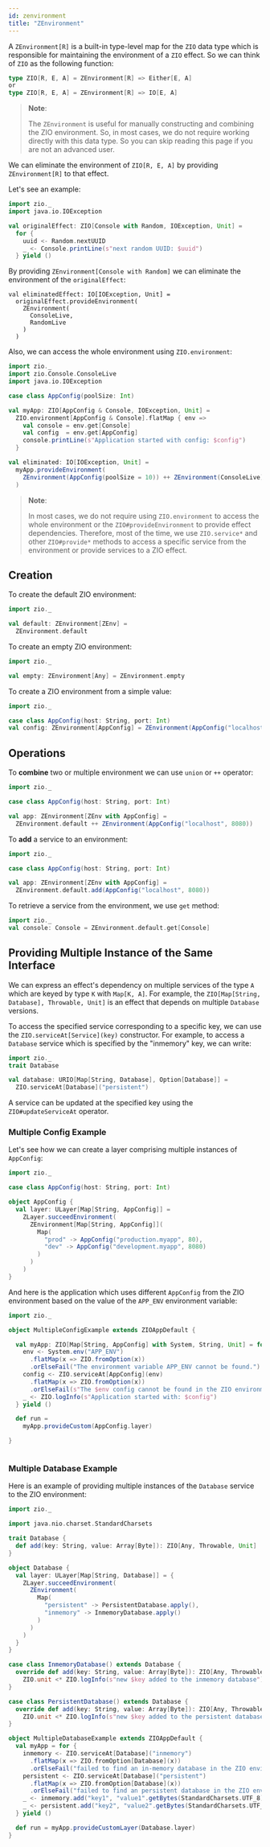 ```yaml
---
id: zenvironment 
title: "ZEnvironment"
---
```


A `ZEnvironment[R]` is a built-in type-level map for the `ZIO` data type which is responsible for maintaining the environment of a `ZIO` effect. So we can think of `ZIO` as the following function:

```scala
type ZIO[R, E, A] = ZEnvironment[R] => Either[E, A]
or 
type ZIO[R, E, A] = ZEnvironment[R] => IO[E, A]
```

> **Note**:
>
> The `ZEnvironment` is useful for manually constructing and combining the ZIO environment. So, in most cases, we do not require working directly with this data type. So you can skip reading this page if you are not an advanced user.

We can eliminate the environment of `ZIO[R, E, A]` by providing `ZEnvironment[R]` to that effect. 

Let's see an example:

```scala mdoc:compile-only
import zio._
import java.io.IOException

val originalEffect: ZIO[Console with Random, IOException, Unit] =
  for {
    uuid <- Random.nextUUID
    _ <- Console.printLine(s"next random UUID: $uuid")
  } yield ()
```

By providing `ZEnvironment[Console with Random]` we can eliminate the environment of the `originalEffect`:

```
val eliminatedEffect: IO[IOException, Unit] =
  originalEffect.provideEnvironment(
    ZEnvironment(
      ConsoleLive,
      RandomLive
    ) 
  )
```

Also, we can access the whole environment using `ZIO.environment`:

```scala mdoc:compile-only
import zio._ 
import zio.Console.ConsoleLive
import java.io.IOException

case class AppConfig(poolSize: Int)

val myApp: ZIO[AppConfig & Console, IOException, Unit] =
  ZIO.environment[AppConfig & Console].flatMap { env =>
    val console = env.get[Console]
    val config  = env.get[AppConfig]
    console.printLine(s"Application started with config: $config")
  }

val eliminated: IO[IOException, Unit] =
  myApp.provideEnvironment(
    ZEnvironment(AppConfig(poolSize = 10)) ++ ZEnvironment(ConsoleLive)
  )
```

> **Note**: 
>
> In most cases, we do not require using `ZIO.environment` to access the whole environment or the `ZIO#provideEnvironment` to provide effect dependencies. Therefore, most of the time, we use `ZIO.service*` and other `ZIO#provide*` methods to access a specific service from the environment or provide services to a ZIO effect.

## Creation

To create the default ZIO environment:

```scala mdoc:compile-only
import zio._

val default: ZEnvironment[ZEnv] = 
  ZEnvironment.default 
```

To create an empty ZIO environment:

```scala mdoc:compile-only
import zio._

val empty: ZEnvironment[Any] = ZEnvironment.empty
```

To create a ZIO environment from a simple value:

```scala mdoc:compile-only
import zio._

case class AppConfig(host: String, port: Int)
val config: ZEnvironment[AppConfig] = ZEnvironment(AppConfig("localhost", 8080))
```

## Operations

To **combine** two or multiple environment we can use `union` or `++` operator:

```scala mdoc:compile-only
import zio._

case class AppConfig(host: String, port: Int)

val app: ZEnvironment[ZEnv with AppConfig] =
  ZEnvironment.default ++ ZEnvironment(AppConfig("localhost", 8080))
```

To **add** a service to an environment:

```scala mdoc:compile-only
import zio._

case class AppConfig(host: String, port: Int)

val app: ZEnvironment[ZEnv with AppConfig] =
  ZEnvironment.default.add(AppConfig("localhost", 8080))
```

To retrieve a service from the environment, we use `get` method:

```scala mdoc:compile-only
import zio._
val console: Console = ZEnvironment.default.get[Console] 
```

## Providing Multiple Instance of the Same Interface

We can express an effect's dependency on multiple services of the type `A` which are keyed by type `K` with `Map[K, A]`. For example, the `ZIO[Map[String, Database], Throwable, Unit]` is an effect that depends on multiple `Database` versions.

To access the specified service corresponding to a specific key, we can use the `ZIO.serviceAt[Service](key)` constructor. For example, to access a `Database` service which is specified by the "inmemory" key, we can write:

```scala mdoc:invisible
import zio._
trait Database
```

```scala mdoc:silent:nest
val database: URIO[Map[String, Database], Option[Database]] =
  ZIO.serviceAt[Database]("persistent")
```

A service can be updated at the specified key using the `ZIO#updateServiceAt` operator.


### Multiple Config Example

Let's see how we can create a layer comprising multiple instances of `AppConfig`:

```scala mdoc:silent
import zio._

case class AppConfig(host: String, port: Int)

object AppConfig {
  val layer: ULayer[Map[String, AppConfig]] =
    ZLayer.succeedEnvironment(
      ZEnvironment[Map[String, AppConfig]](
        Map(
          "prod" -> AppConfig("production.myapp", 80),
          "dev" -> AppConfig("development.myapp", 8080)
        )
      )
    )
}
```

And here is the application which uses different `AppConfig` from the ZIO environment based on the value of the `APP_ENV` environment variable:

```scala mdoc:compile-only
import zio._

object MultipleConfigExample extends ZIOAppDefault {

  val myApp: ZIO[Map[String, AppConfig] with System, String, Unit] = for {
    env <- System.env("APP_ENV")
      .flatMap(x => ZIO.fromOption(x))
      .orElseFail("The environment variable APP_ENV cannot be found.")
    config <- ZIO.serviceAt[AppConfig](env)
      .flatMap(x => ZIO.fromOption(x))
      .orElseFail(s"The $env config cannot be found in the ZIO environment")
    _ <- ZIO.logInfo(s"Application started with: $config")
  } yield ()

  def run =
    myApp.provideCustom(AppConfig.layer)

}
```

```scala mdoc:invisible:reset

```

### Multiple Database Example

Here is an example of providing multiple instances of the `Database` service to the ZIO environment:

```scala mdoc:compile-only
import zio._

import java.nio.charset.StandardCharsets

trait Database {
  def add(key: String, value: Array[Byte]): ZIO[Any, Throwable, Unit]
}

object Database {
  val layer: ULayer[Map[String, Database]] = {
    ZLayer.succeedEnvironment(
      ZEnvironment(
        Map(
          "persistent" -> PersistentDatabase.apply(),
          "inmemory" -> InmemoryDatabase.apply()
        )
      )
    )
  }
}

case class InmemoryDatabase() extends Database {
  override def add(key: String, value: Array[Byte]): ZIO[Any, Throwable, Unit] =
    ZIO.unit <* ZIO.logInfo(s"new $key added to the inmemory database")
}

case class PersistentDatabase() extends Database {
  override def add(key: String, value: Array[Byte]): ZIO[Any, Throwable, Unit] =
    ZIO.unit <* ZIO.logInfo(s"new $key added to the persistent database")
}

object MultipleDatabaseExample extends ZIOAppDefault {
  val myApp = for {
    inmemory <- ZIO.serviceAt[Database]("inmemory")
      .flatMap(x => ZIO.fromOption[Database](x))
      .orElseFail("failed to find an in-memory database in the ZIO environment")
    persistent <- ZIO.serviceAt[Database]("persistent")
      .flatMap(x => ZIO.fromOption[Database](x))
      .orElseFail("failed to find an persistent database in the ZIO environment")
    _ <- inmemory.add("key1", "value1".getBytes(StandardCharsets.UTF_8))
    _ <- persistent.add("key2", "value2".getBytes(StandardCharsets.UTF_8))
  } yield ()

  def run = myApp.provideCustomLayer(Database.layer)
}
```
